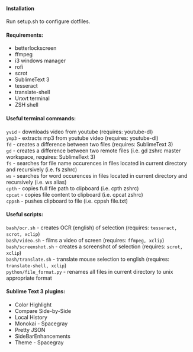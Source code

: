 #### Installation
Run setup.sh to configure dotfiles.

#### Requirements:
* betterlockscreen
* ffmpeg
* i3 windows manager
* rofi
* scrot
* SublimeText 3
* tesseract
* translate-shell
* Urxvt terminal
* ZSH shell

#### Useful terminal commands:
`yvid` - downloads video from youtube (requires: youtube-dl)  
`ymp3` - extracts mp3 from youtube video (requires: youtube-dl)  
`fd` - creates a difference between two files (requires: SublimeText 3)  
`gd` - creates a difference between two remote files (i.e. gd zshrc master workspace, requires: SublimeText 3)  
`fs` - searches for file name occurences in files located in current directory and recursively (i.e. fs zshrc)  
`ws` - searches for word occurences in files located in current directory and recursively (i.e. ws alias)  
`cpth` - copies full file path to clipboard (i.e. cpth zshrc)  
`cpcat` - copies file content to clipboard (i.e. cpcat zshrc)  
`cppsh` - pushes clipboard to file (i.e. cppsh file.txt)  

#### Useful scripts:
`bash/ocr.sh` - creates OCR (english) of selection (requires: `tesseract, scrot, xclip`)  
`bash/video.sh` - films a video of screen (requires: `ffmpeg, xclip`)  
`bash/screenshot.sh` - creates a screenshot of selection (requires: `scrot, xclip`)  
`bash/translate.sh` - translate mouse selection to english (requires: `translate-shell, xclip`)  
`python/file_format.py` - renames all files in current directory to unix appropriate format  

#### Sublime Text 3 plugins:

* Color Highlight
* Compare Side-by-Side
* Local History
* Monokai - Spacegray
* Pretty JSON
* SideBarEnhancements
* Theme - Spacegray